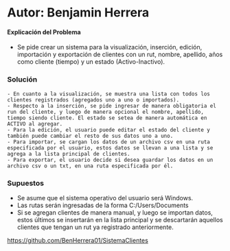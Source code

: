 # Autor: Benjamin Herrera

#### Explicación del Problema

- Se pide crear un sistema para la visualización, inserción, edición, importación y exportación de clientes con un rut, nombre, apellido, años como cliente (tiempo) y un estado (Activo-Inactivo).

### Solución

	- En cuanto a la visualización, se muestra una lista con todos los clientes registrados (agregados uno a uno o importados).
	- Respecto a la inserción, se pide ingresar de manera obligatoria el run del cliente, y luego de manera opcional el nombre, apellido, tiempo siendo cliente. El estado se setea de manera automática en ACTIVO al agregar.
	- Para la edición, el usuario puede editar el estado del cliente y también puede cambiar el resto de sus datos uno a uno. 
	- Para importar, se cargan los datos de un archivo csv en una ruta especificada por el usuario, estos datos se llevan a una lista y se agrega a la lista principal de clientes.
	- Para exportar, el usuario decide si desea guardar los datos en un archivo csv o un txt, en una ruta especificada por él.

### Supuestos

- Se asume que el sistema operativo del usuario será Windows.
- Las rutas serán ingresadas de la forma C:/Users/Documents
- Si se agregan clientes de manera manual, y luego se importan datos, estos últimos se insertarán en la lista principal y se descartarán aquellos clientes que tengan un rut ya registrado anteriormente.






https://github.com/BenHerrera01/SistemaClientes